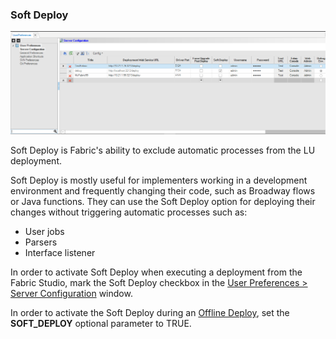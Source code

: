 ### Soft Deploy

![](images/soft_deploy_1.PNG)

Soft Deploy is Fabric's ability to exclude automatic processes from the LU deployment. 

Soft Deploy is mostly useful for implementers working in a development environment and frequently changing their code, such as Broadway flows or Java functions. They can use the Soft Deploy option for  deploying their changes without triggering automatic processes such as:

- User jobs
- Parsers
- Interface listener

In order to activate Soft Deploy when executing a deployment from the Fabric Studio, mark the Soft Deploy checkbox in the [User Preferences > Server Configuration](https://support.k2view.com/Academy/articles/04_fabric_studio/04_user_preferences.html#what-is-the-purpose-of-the-server-configuration-tab) window.

In order to activate the Soft Deploy during an [Offline Deploy](https://support.k2view.com/Academy/articles/16_deploy_fabric/03_offline_deploy.html), set the **SOFT_DEPLOY** optional parameter to TRUE.

